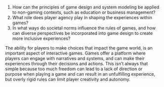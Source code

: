 1.	How can the principles of game design and system modeling be applied to non-gaming contexts, such as education or business management?
2.	What role does player agency play in shaping the experiences within games?
3.	In what ways do societal norms influence the rules of games, and how can diverse perspectives be incorporated into game design to create more inclusive experiences?


The ability for players to make choices that impact the game world, is an important aspect of interactive games. Games offer a platform where players can engage with narratives and systems, and can make their experiences through their decisions and actions. This isn’t always that simple because too much freedom can lead to a lack of direction or purpose when playing a game and can result in an unfulfilling experience, but overly rigid rules can limit player creativity and autonomy.
